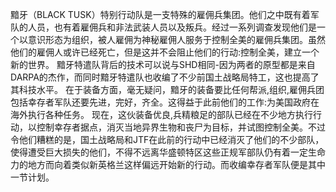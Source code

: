 黯牙（BLACK TUSK）特别行动队是一支特殊的雇佣兵集团。他们之中既有着军队的人员，也有着雇佣兵和非法武装人员以及叛兵。经过一系列调查发现他们是一个以意识形态为组织，被人雇佣为神秘雇佣人服务于控制全美的雇佣兵集团。虽然他们的雇佣人或许已经死亡，但是这并不会阻止他们的行动:控制全美，建立一个新的世界。
黯牙特遣队背后的技术可以说与SHD相同-因为两者的原型都是来自DARPA的杰作，而同时黯牙特遣队也收编了不少前国土战略局特工，这也提高了其科技水平。
在于装备方面，毫无疑问，黯牙的装备要比任何帮派,组织,雇佣兵团包括幸存者军队还要先进，完好，齐全。这得益于此前他们的工作:为美国政府在海外执行各种任务。
现在，这伙装备优良,兵精粮足的部队已经在不少地方执行行动，以控制幸存者据点，消灭当地异界生物和丧尸为目标，并试图控制全美。不过令他们糟糕的是，国土战略局和JTF在此前的行动中已经消灭了他们的不少部队，使得遭受巨大损失的他们，不得不远离华盛顿特区这些正规军部队仍有着一定生命力的地方而向着类似新英格兰这样偏远开始新的行动。而收编幸存者军队便是其中一节计划。